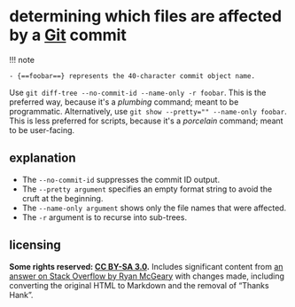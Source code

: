 # determining which files are affected by a [Git] commit

!!! note
    
    - {==foobar==} represents the 40-character commit object name.

Use `git diff-tree --no-commit-id --name-only -r foobar`. This is the preferred way, because it's a *plumbing* command; meant to be programmatic. Alternatively, use `git show --pretty="" --name-only foobar`. This is less preferred for scripts, because it's a *porcelain* command; meant to be user-facing.

## explanation
- The `--no-commit-id` suppresses the commit ID output.
- The `--pretty argument` specifies an empty format string to avoid the cruft at the beginning.
- The `--name-only argument` shows only the file names that were affected.
- The `-r` argument is to recurse into sub-trees.

## licensing
**Some rights reserved: [CC BY-SA 3.0](https://creativecommons.org/licenses/by-sa/3.0/).** Includes significant content from [an answer on Stack Overflow by Ryan McGeary](https://stackoverflow.com/questions/424071/how-to-list-all-the-files-in-a-commit/424142#424142) with changes made, including converting the original HTML to Markdown and the removal of “Thanks Hank”.

[Git]: https://git-scm.com/

